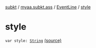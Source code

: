 [subkt](../../index.md) / [myaa.subkt.ass](../index.md) / [EventLine](index.md) / [style](./style.md)

# style

`var style: `[`String`](https://kotlinlang.org/api/latest/jvm/stdlib/kotlin/-string/index.html) [(source)](https://github.com/Myaamori/SubKt/blob/0.1.11/src/main/kotlin/myaa/subkt/ass/parser.kt#L459)